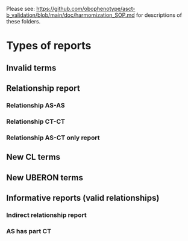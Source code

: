 Please see: https://github.com/obophenotype/asct-b_validation/blob/main/doc/harmomization_SOP.md for descriptions of these folders.

# Types of reports

## Invalid terms

## Relationship report

### Relationship AS-AS

### Relationship CT-CT

### Relationship AS-CT only report

## New CL terms

## New UBERON terms

## Informative reports (valid relationships)

### Indirect relationship report

### AS has part CT
